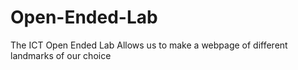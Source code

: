 # Open-Ended-Lab
The ICT Open Ended Lab Allows us to make a webpage of different landmarks of our choice
